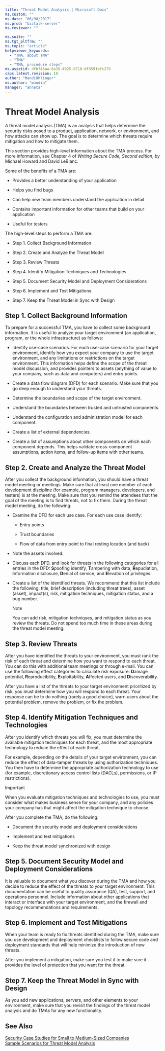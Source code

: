 ```yaml
---
title: "Threat Model Analysis | Microsoft Docs"
ms.custom: ""
ms.date: "06/08/2017"
ms.prod: "biztalk-server"
ms.reviewer: ""

ms.suite: ""
ms.tgt_pltfrm: ""
ms.topic: "article"
helpviewer_keywords: 
  - "TMA, about TMA"
  - "TMA"
  - "TMA, procedure steps"
ms.assetid: dfbf46aa-0a35-4925-8718-df8591efc279
caps.latest.revision: 10
author: "MandiOhlinger"
ms.author: "mandia"
manager: "anneta"
---
```

# Threat Model Analysis
A threat model analysis (TMA) is an analysis that helps determine the security risks posed to a product, application, network, or environment, and how attacks can show up. The goal is to determine which threats require mitigation and how to mitigate them.  
  
 This section provides high-level information about the TMA process. For more information, see Chapter 4 of *Writing Secure Code, Second edition*, by Michael Howard and David LeBlanc.  
  
 Some of the benefits of a TMA are:  
  
-   Provides a better understanding of your application  
  
-   Helps you find bugs  
  
-   Can help new team members understand the application in detail  
  
-   Contains important information for other teams that build on your application  
  
-   Useful for testers  
  
 The high-level steps to perform a TMA are:  
  
-   Step 1. Collect Background Information  
  
-   Step 2. Create and Analyze the Threat Model  
  
-   Step 3. Review Threats  
  
-   Step 4. Identify Mitigation Techniques and Technologies  
  
-   Step 5. Document Security Model and Deployment Considerations  
  
-   Step 6. Implement and Test Mitigations  
  
-   Step 7. Keep the Threat Model in Sync with Design  
  
## Step 1. Collect Background Information  
 To prepare for a successful TMA, you have to collect some background information. It is useful to analyze your target environment (an application, program, or the whole infrastructure) as follows:  
  
-   Identify use-case scenarios. For each use-case scenario for your target environment, identify how you expect your company to use the target environment, and any limitations or restrictions on the target environment. This information helps define the scope of the threat model discussion, and provides pointers to assets (anything of value to your company, such as data and computers) and entry points.  
  
-   Create a data flow diagram (DFD) for each scenario. Make sure that you go deep enough to understand your threats.  
  
-   Determine the boundaries and scope of the target environment.  
  
-   Understand the boundaries between trusted and untrusted components.  
  
-   Understand the configuration and administration model for each component.  
  
-   Create a list of external dependencies.  
  
-   Create a list of assumptions about other components on which each component depends. This helps validate cross-component assumptions, action items, and follow-up items with other teams.  
  
## Step 2. Create and Analyze the Threat Model  
 After you collect the background information, you should have a threat model meeting or meetings. Make sure that at least one member of each development discipline (for example, program managers, developers, and testers) is at the meeting. Make sure that you remind the attendees that the goal of the meeting is to find threats, not to fix them. During the threat model meeting, do the following:  
  
-   Examine the DFD for each use case. For each use case identify:  
  
    -   Entry points  
  
    -   Trust boundaries  
  
    -   Flow of data from entry point to final resting location (and back)  
  
-   Note the assets involved.  
  
-   Discuss each DFD, and look for threats in the following categories for all entries in the DFD: **S**poofing identify, **T**ampering with data, **R**epudiation, **I**nformation disclosure, **D**enial of service, and **E**levation of privileges.  
  
-   Create a list of the identified threats. We recommend that this list include the following: title, brief description (including threat trees), asset (asset), impact(s), risk, mitigation techniques, mitigation status, and a bug number.  
  
    > [!NOTE]
    >  You can add risk, mitigation techniques, and mitigation status as you review the threats. Do not spend too much time in these areas during the threat model meeting.  
  
## Step 3. Review Threats  
 After you have identified the threats to your environment, you must rank the risk of each threat and determine how you want to respond to each threat. You can do this with additional team meetings or through e-mail. You can use the following effect categories to calculate risk exposure: **D**amage potential, **R**eproducibility, **E**xploitability, **A**ffected users, and **D**iscoverability.  
  
 After you have a list of the threats to your target environment prioritized by risk, you must determine how you will respond to each threat. Your response can be to do nothing (rarely a good choice), warn users about the potential problem, remove the problem, or fix the problem.  
  
## Step 4. Identify Mitigation Techniques and Technologies  
 After you identify which threats you will fix, you must determine the available mitigation techniques for each threat, and the most appropriate technology to reduce the effect of each threat.  
  
 For example, depending on the details of your target environment, you can reduce the effect of data-tamper threats by using authorization techniques. You then have to determine the appropriate authorization technology to use (for example, discretionary access control lists (DACLs), permissions, or IP restrictions).  
  
> [!IMPORTANT]
>  When you evaluate mitigation techniques and technologies to use, you must consider what makes business sense for your company, and any policies your company has that might affect the mitigation technique to choose.  
  
 After you complete the TMA, do the following:  
  
-   Document the security model and deployment considerations  
  
-   Implement and test mitigations  
  
-   Keep the threat model synchronized with design  
  
## Step 5. Document Security Model and Deployment Considerations  
 It is valuable to document what you discover during the TMA and how you decide to reduce the effect of the threats to your target environment. This documentation can be useful to quality assurance (QA), test, support, and operations personnel. Include information about other applications that interact or interface with your target environment, and the firewall and topology recommendations and requirements.  
  
## Step 6. Implement and Test Mitigations  
 When your team is ready to fix threats identified during the TMA, make sure you use development and deployment checklists to follow secure code and deployment standards that will help minimize the introduction of new threats.  
  
 After you implement a mitigation, make sure you test it to make sure it provides the level of protection that you want for the threat.  
  
## Step 7. Keep the Threat Model in Sync with Design  
 As you add new applications, servers, and other elements to your environment, make sure that you revisit the findings of the threat model analysis and do TMAs for any new functionality.  
  
## See Also  
[Security Case Studies for Small to Medium-Sized Companies](../core/security-case-studies-for-small-to-medium-sized-companies.md)   
 [Sample Scenarios for Threat Model Analysis](../core/sample-scenarios-for-threat-model-analysis.md)